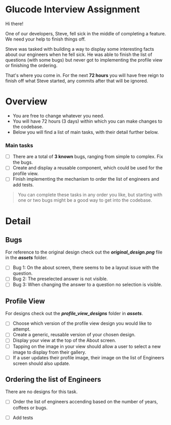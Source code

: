 

# Glucode Interview Assignment

Hi there! 

One of our developers, Steve, fell sick in the middle of completing a feature. We need your help to finish things off.

Steve was tasked with building a way to display some interesting facts about our engineers when he fell sick. He was able to finish the list of questions (with some bugs) but never got to implementing the profile view or finishing the ordering.

That's where you come in.
For the next **72 hours** you will have free reign to finish off what Steve started, any commits after that will be ignored.

# Overview
- You are free to change whatever you need.
- You will have 72 hours (3 days) within which you can make changes to the codebase.
- Below you will find a list of main tasks, with their detail further below.

### Main tasks
- [ ] There are a total of **3 known** bugs, ranging from simple to complex. Fix the bugs.
- [ ] Create and display a reusable component, which could be used for the profile view.
- [ ] Finish implementing the mechanism to order the list of engineers and add tests.

> You can complete these tasks in any order you like, but starting with one or two bugs might be a good way to get into the codebase.

# Detail
## Bugs
For reference to the original design check out the ***original_design.png*** file in the ***assets*** folder. 
- [ ] Bug 1: On the about screen, there seems to be a layout issue with the question.
- [ ] Bug 2: The preselected answer is not visible. 
- [ ] Bug 3: When changing the answer to a question no selection is visible.

## Profile View
For designs check out the ***profile_view_designs*** folder in ***assets***.
- [ ] Choose which version of the profile view design you would like to attempt.
- [ ] Create a generic, reusable version of your chosen design.
- [ ] Display your view at the top of the About screen.
- [ ] Tapping on the image in your view should allow a user to select a new image to display from their gallery.
- [ ] If a user updates their profile image, their image on the list of Engineers screen should also update.

## Ordering the list of Engineers
There are no designs for this task.
- [ ] Order the list of engineers accending based on the number of years, coffees or bugs.
- [ ] Add tests



